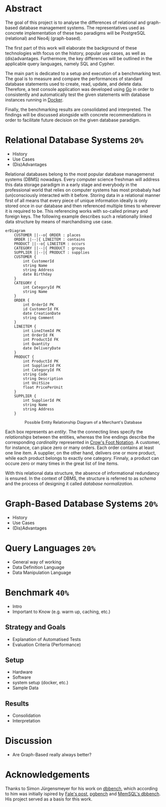 
# Abstract
The goal of this project is to analyse the differences of relational and graph-based database management systems. The representatives used as concrete implementation of these two paradigms will be PostgreSQL (relational) and Neo4j (graph-based).

The first part of this work will elaborate the background of these technologies with focus on the history, popular use cases, as well as (dis)advantages. Furthermore, the key differences will be outlined in the applicable query languages, namely SQL and Cypher.

The main part is dedicated to a setup and execution of a benchmarking test. The goal is to measure and compare the performances of standard database statements used to create, read, update, and delete data. Therefore, a test console application was developed using [Go](https://go.dev/) in order to consistently and automatically test the given statements with database instances running in [Docker](https://www.docker.com/).

Finally, the benchmarking results are consolidated and interpreted. The findings will be discussed alongside with concrete recommendations in order to facilitate future decision on the given database paradigm.

# Relational Database Systems `20%`
- History
- Use Cases
- (Dis)Advantages

Relational databases belong to the most popular database managemenst systems (DBMS) nowadays. Every computer science freshman will address this data storage paradigm in a early stage and everybody in the professional world that relies on computer systems has most probabaly had (un)consciously interacted with it before. Storing data in a relational manner first of all means that every piece of unique information ideally is only stored once in our database and then referenced multiple times to wherever it is required to be. This referencing works with so-called primary and foreign keys. The following example describes such a relationally linked data structure by means of marchandising use case.

```mermaid
erDiagram
    CUSTOMER ||--o{ ORDER : places
    ORDER ||--|{ LINEITEM : contains
    PRODUCT ||--o{ LINEITEM : occurs
    CATEGORY ||--|{ PRODUCT : groups
    SUPPLIER ||--|{ PRODUCT : supplies
    CUSTOMER {
        int CustomerId
        string Name
        string Address
        date Birthday
    }
    CATEGORY {
        int CategoryId PK
        string Name
    }
    ORDER {
        int OrderId PK
        id CustomerId FK
        date CreationDate
        string Comment
    }
    LINEITEM {
        int LineItemId PK
        int OrderId FK
        int ProductId FK
        int Quantity
        date DeliveryDate
    }
    PRODUCT {
        int ProductId PK
        int SupplierId FK
        int CategoryId FK
        string Code
        string Description
        int UnitSize
        float PricePerUnit
    }
    SUPPLIER {
        int SupplierId PK
        string Name
        string Address
    }
```
<p style="text-align: center;  font-size: .8rem;  color: light-grey;">
Possible Entity Relationship Diagram of a Merchant's Database
</p>

Each box represents an *entity*. The the connecting lines specify the *relationships* between the entities, whereas the line endings describe the corresponding *cardinality* represented in [Crow's Foot Notation](https://vertabelo.com/blog/crow-s-foot-notation/). A customer, for instance, can place zero or many orders. Each order contains at least one line item. A supplier, on the other hand, delivers one or more product, while each product belongs to exactly one category. Finnaly, a product can occure zero or many times in the great list of line items.

With this relational data structure, the absence of informational redundancy is ensured. In the context of DBMS, the structure is referred to as *schema* and the process of designing it called *database normalization*.


# Graph-Based Database Systems `20%`
- History
- Use Cases
- (Dis)Advantages

# Query Languages `20%`
- General way of working
- Data Definition Language
- Data Manipulation Language

# Benchmark `40%`
- Intro
- Important to Know (e.g. warm up, caching, etc.)

## Strategy and Goals
- Explanation of Automatised Tests 
- Evaluation Criteria (Performance)

## Setup
- Hardware
- Software
- system setup (docker, etc.)
- Sample Data

## Results
- Consolidation
- Interpretation

# Discussion
- Are Graph-Based really always better?

# Acknowledgements
Thanks to Simon Jürgensmeyer for his work on [dbbench](https://github.com/sj14/dbbench), which according to him was initially ispired by [Fale's post]([Fale](https://github.com/cockroachdb/cockroach/issues/23061#issue-300012178)), [pgbench](https://www.postgresql.org/docs/current/pgbench.html) and [MemSQL's dbbench](https://github.com/memsql/dbbench). His project served as a basis for this work.